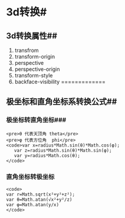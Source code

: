# 3d转换#
## 3d转换属性##
1. transfrom
2. transform-origin
3. perspective
4. perspective-origin
5. transform-style
6. backface-visibility
 =============
## 极坐标和直角坐标系转换公式##
### 极坐标转直角坐标###
    <pre>θ 代表天顶角 theta</pre>
    <pre>φ 代表方位角  phi</pre>
    <code>var x=radius*Math.sin(θ)*Math.cos(φ);
       var z=radius*Math.sin(θ)*Math.sin(φ);
       var y=radius*Math.cos(θ); 
    </code>
### 直角坐标转极坐标
    <code>
    var r=Math.sqrt(x²+y²+z²);
    var θ=Math.atan(√x²+y²/z)
    var φ=Math.atan(y/x)
    </code>
  